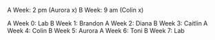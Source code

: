 A Week: 2 pm (Aurora x)
B Week: 9 am (Colin x)

A Week 0: Lab
B Week 1: Brandon
A Week 2: Diana
B Week 3: Caitlin
A Week 4: Colin
B Week 5: Aurora
A Week 6: Toni
B Week 7: Lab
